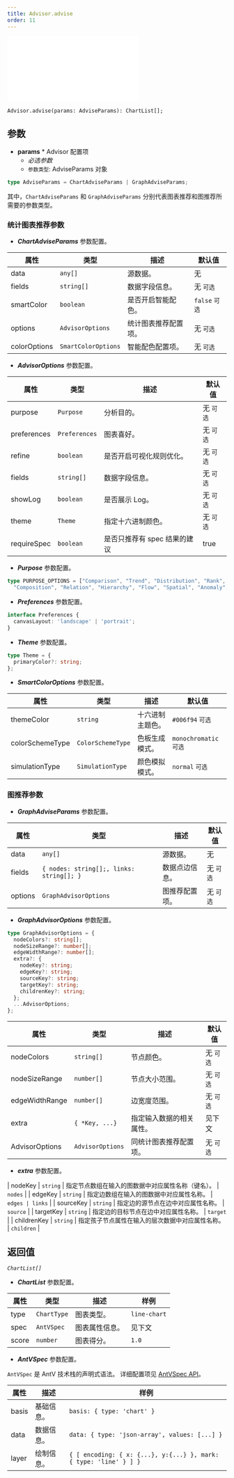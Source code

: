 ```yaml
---
title: Advisor.advise
order: 11
---
```


<embed src='@/docs/common/style.md'></embed>


```sign
Advisor.advise(params: AdviseParams): ChartList[];
```

## 参数

* **params** * Advisor 配置项
  * _必选参数_
  * `参数类型`: AdviseParams 对象

```ts
type AdviseParams = ChartAdviseParams | GraphAdviseParams;
```

其中，`ChartAdviseParams` 和 `GraphAdviseParams` 分别代表图表推荐和图推荐所需要的参数类型。

### 统计图表推荐参数

* _**ChartAdviseParams**_ 参数配置。

| 属性         | 类型                | 描述                 | 默认值          |
| ------------ | ------------------- | -------------------- | --------------- |
| data         | `any[]`             | 源数据。             | 无              |
| fields       | `string[]`          | 数据字段信息。       | 无  `可选`      |
| smartColor   | `boolean`           | 是否开启智能配色。   | `false`  `可选` |
| options      | `AdvisorOptions`    | 统计图表推荐配置项。 | 无  `可选`      |
| colorOptions | `SmartColorOptions` | 智能配色配置项。     | 无  `可选`      |

* _**AdvisorOptions**_ 参数配置。

| 属性        | 类型          | 描述                         | 默认值     |
| ----------- | ------------- | ---------------------------- | ---------- |
| purpose     | `Purpose`     | 分析目的。                   | 无  `可选` |
| preferences | `Preferences` | 图表喜好。                   | 无  `可选` |
| refine      | `boolean`     | 是否开启可视化规则优化。     | 无  `可选` |
| fields      | `string[]`    | 数据字段信息。               | 无  `可选` |
| showLog     | `boolean`     | 是否展示 Log。               | 无  `可选` |
| theme       | `Theme`       | 指定十六进制颜色。           | 无  `可选` |
| requireSpec | `boolean`     | 是否只推荐有 spec 结果的建议 | true       |

* _**Purpose**_ 参数配置。

```ts
type PURPOSE_OPTIONS = ["Comparison", "Trend", "Distribution", "Rank", "Proportion", 
  "Composition", "Relation", "Hierarchy", "Flow", "Spatial", "Anomaly", "Value"];
```

* _**Preferences**_ 参数配置。

```ts
interface Preferences {
  canvasLayout: 'landscape' | 'portrait';
}
```

* _**Theme**_ 参数配置。

```ts
type Theme = {
  primaryColor?: string;
};
```

* _**SmartColorOptions**_ 参数配置。

| 属性            | 类型              | 描述             | 默认值                  |
| --------------- | ----------------- | ---------------- | ----------------------- |
| themeColor      | `string`          | 十六进制主题色。 | `#006f94`  `可选`       |
| colorSchemeType | `ColorSchemeType` | 色板生成模式。   | `monochromatic`  `可选` |
| simulationType  | `SimulationType`  | 颜色模拟模式。   | `normal`  `可选`        |

### 图推荐参数

* _**GraphAdviseParams**_ 参数配置。

| 属性    | 类型                                     | 描述           | 默认值    |
| ------- | ---------------------------------------- | -------------- | --------- |
| data    | `any[]`                                  | 源数据。       | 无        |
| fields  | `{ nodes: string[];, links: string[]; }` | 数据点边信息。 | 无 `可选` |
| options | `GraphAdvisorOptions`                    | 图推荐配置项。 | 无 `可选` |

* _**GraphAdvisorOptions**_ 参数配置。

```ts
type GraphAdvisorOptions = {
  nodeColors?: string[];
  nodeSizeRange?: number[];
  edgeWidthRange?: number[];
  extra?: {
    nodeKey?: string;
    edgeKey?: string;
    sourceKey?: string;
    targetKey?: string;
    childrenKey?: string;
  };
  ...AdvisorOptions;
};
```

| 属性           | 类型             | 描述                     | 默认值    |
| -------------- | ---------------- | ------------------------ | --------- |
| nodeColors     | `string[]`       | 节点颜色。               | 无 `可选` |
| nodeSizeRange  | `number[]`       | 节点大小范围。           | 无 `可选` |
| edgeWidthRange | `number[]`       | 边宽度范围。             | 无 `可选` |
| extra          | `{ *Key, ...}`   | 指定输入数据的相关属性。 | 见下文    |
| AdvisorOptions | `AdvisorOptions` | 同统计图表推荐配置项。   | 无 `可选` |

* _**extra**_ 参数配置。

| nodeKey | `string` | 指定节点数组在输入的图数据中对应属性名称（键名）。 | `nodes` |
| edgeKey | `string` | 指定边数组在输入的图数据中对应属性名称。 | `edges | links` |
| sourceKey | `string` | 指定边的源节点在边中对应属性名称。 | `source` |
| targetKey | `string` | 指定边的目标节点在边中对应属性名称。 | `target` |
| childrenKey | `string` | 指定孩子节点属性在输入的层次数据中对应属性名称。 | `children` |

## 返回值

_`ChartList[]`_ 

* _**ChartList**_ 参数配置。

| 属性  | 类型        | 描述           | 样例         |
| ----- | ----------- | -------------- | ------------ |
| type  | `ChartType` | 图表类型。     | `line-chart` |
| spec  | `AntVSpec`  | 图表属性信息。 | 见下文       |
| score | `number`    | 图表得分。     | `1.0`        |

* _**AntVSpec**_ 参数配置。

`AntVSpec` 是 AntV 技术栈的声明式语法。
详细配置项见 [AntVSpec API](https://github.com/antvis/antv-spec/blob/master/API.md)。

| 属性  | 描述       | 样例                                                              |
| ----- | ---------- | ----------------------------------------------------------------- |
| basis | 基础信息。 | `basis: { type: 'chart' }`                                        |
| data  | 数据信息。 | `data: { type: 'json-array', values: [...] }`                     |
| layer | 绘制信息。 | `{ [ encoding: { x: {...}, y:{...} }, mark: { type: 'line' } ] }` |



